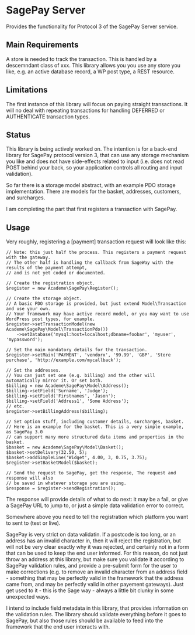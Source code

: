 # SagePay Server #

Provides the functionality for Protocol 3 of the SagePay Server service.

## Main Requirements ##

A store is needed to track the transaction. This is handled by a descemndant class of xxx.
This library allows you you use any store you like, e.g. an active database record, a WP post type,
a REST resource.

## Limitations ##

The first instance of this library will focus on paying straight transactions. It will
no deal with repeating transactions for handling DEFERRED or AUTHENTICATE transaction types.

## Status ##

This library is being actively worked on. The intention is for a back-end library for SagePay
protocol version 3, that can use any storage mechanism you like and does not have side-effects
related to input (i.e. does not read POST behind your back, so your application controls all
routing and input validation).

So far there is a storage model abstract, with an example PDO storage implementation. There are
models for the basket, addresses, customers, and surcharges.

I am completing the part that first registers a transaction with SagePay.

## Usage ##

Very roughly, registering a [payment] transaction request will look like this:

    // Note: this just half the process. This registers a payment request with the gateway.
    // The other half is handling the callback from SageWay with the results of the payment attempt,
    // and is not yet coded or documented.
    
    // Create the registration object.
    $register = new Academe\SagePay\Register();
    
    // Create the storage object.
    // A basic PDO storage is provided, but just extend Model\Transaction and use your own.
    // Your framework may have active record model, or you may want to use WordPress post types, for example.
    $register->setTransactionModel(new Academe\SagePay\Model\TransactionPdo())
        ->setDatabase('mysql:host=localhost;dbname=foobar', 'myuser', 'mypassword');
        
    // Set the main mandatory details for the transaction.
    $register->setMain('PAYMENT', 'vendorx', '99.99', 'GBP', 'Store purchase', 'http://example.com/mycallback');
    
    // Set the addresses.
    // You can just set one (e.g. billing) and the other will automatically mirror it. Or set both.
    $billing = new Academe\SagePay\Model\Address();
    $billing->setField('Surname', 'Judge');
    $billing->setField('Firstnames', 'Jason');
    $billing->setField('Address1', 'Some Address');
    // etc.
    $register->setBillingAddress($billing);
    
    // Set option stuff, including customer details, surcharges, basket.
    // Here is an example for the basket. This is a very simple example, as SagePay 3.0
    // can support many more structured data items and properties in the basket.
    $basket = new Academe\SagePay\Model\Basket();
    $basket->setDelivery(32.50, 5);
    $basket->addSimpleLine('Widget', 4.00, 3, 0.75, 3.75);
    $register->setBasketModel($basket);
    
    // Send the request to SagePay, get the response, The request and response will also
    // be saved in whatever storage you are using.
    $response = $register->sendRegistration();

The response will provide details of what to do next: it may be a fail, or give a SagePay URL to jump to, or
just a simple data validation error to correct.

Somewhere above you need to tell the registration which platform you want to sent to (test or live).

SagePay is very strict on data validatin. If a postcode is too long, or an address has an invalid character
in, then it will reject the registration, but will not be very clear exactly why it was rejected, and
certainly not in a form that can be used to keep the end user informed. For this reason, do not just
throw an address at this library, but make sure you validate it according to SagePay validation rules, 
and provide a pre-submit form for the user to make corrections (e.g. to remove an invalid character from
an address field - something that may be perfectly valid in the framework that the address came from,
and may be perfectly valid in other payement gateways). Just get used to it - this is the Sage way - always
a little bit clunky in some unexpected ways.

I intend to include field metadata in this library, that provides information on the validation rules.
The library should validate everything before it goes to SagePay, but also those rules should be available
to feed into the framework that the end user interacts with.
